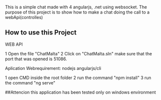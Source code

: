 This is a simple chat made with 4 angularjs, .net using websocket.
The purpose of this project is to show how to make a chat doing the call to a webApi(controlles)

## How to use this Project

WEB API

1 Open the file "ChatMalta"
2 Click on "ChatMalta.sln"  make sure that the port that was opened is 51086.

Aplication Webrequirement:
nodejs
angularjs/cli

1 open CMD inside the root folder
2 run the command "npm install"
3 run the command  "ng serve"



##Attencion
this application has been tested only on windows environment
